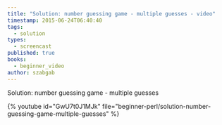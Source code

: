 ```yaml
---
title: "Solution: number guessing game - multiple guesses - video"
timestamp: 2015-06-24T06:40:40
tags:
  - solution
types:
  - screencast
published: true
books:
  - beginner_video
author: szabgab
---
```



Solution: number guessing game - multiple guesses


{% youtube id="GwU7t0J1MJk" file="beginner-perl/solution-number-guessing-game-multiple-guesses" %}
